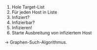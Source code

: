 1. Hole Target-List
2. Für jeden Host in Liste
  1. Infiziert?
  2. Infizierbar?
  3. Infizieren!
  4. Starte Ausbreitung von infiziertem Host

&rarr; Graphen-Such-Algorithmus.